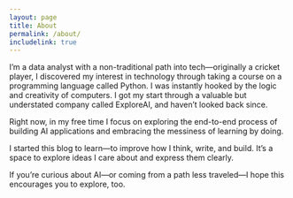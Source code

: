 ```yaml
---
layout: page
title: About
permalink: /about/
includelink: true
---
```


I’m a data analyst with a non-traditional path into tech—originally a cricket player, I discovered my interest in technology through taking a course on a programming language called Python. I was instantly hooked by the logic and creativity of computers. I got my start through a valuable but understated company called ExploreAI, and haven’t looked back since.

Right now, in my free time I focus on exploring the end-to-end process of building AI applications and embracing the messiness of learning by doing.

I started this blog to learn—to improve how I think, write, and build. It’s a space to explore ideas I care about and express them clearly.

If you’re curious about AI—or coming from a path less traveled—I hope this encourages you to explore, too.

